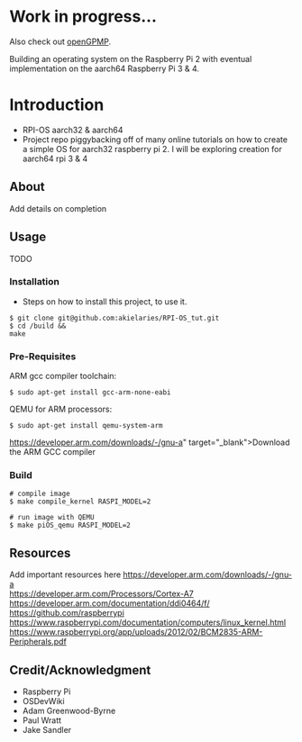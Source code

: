# Work in progress...
Also check out [openGPMP](https://github.com/akielaries/openGPMP).

Building an operating system on the Raspberry Pi 2 with eventual 
implementation on the aarch64 Raspberry Pi 3 & 4. 

# Introduction
- RPI-OS aarch32 & aarch64 
- Project repo piggybacking off of many online tutorials on how to create a simple OS for aarch32
  raspberry pi 2. I will be exploring creation for aarch64 rpi 3 & 4

## About
Add details on completion

## Usage
TODO

### Installation
- Steps on how to install this project, to use it.

```
$ git clone git@github.com:akielaries/RPI-OS_tut.git
$ cd /build &&
make
```

### Pre-Requisites
ARM gcc compiler toolchain:
```
$ sudo apt-get install gcc-arm-none-eabi
```
QEMU for ARM processors:
```
$ sudo apt-get install qemu-system-arm
```
https://developer.arm.com/downloads/-/gnu-a" target="_blank">Download the ARM GCC compiler

### Build
```
# compile image
$ make compile_kernel RASPI_MODEL=2

# run image with QEMU
$ make piOS_qemu RASPI_MODEL=2
```


## Resources
Add important resources here
https://developer.arm.com/downloads/-/gnu-a <br>
https://developer.arm.com/Processors/Cortex-A7 <br>
https://developer.arm.com/documentation/ddi0464/f/ <br>
https://github.com/raspberrypi <br>
https://www.raspberrypi.com/documentation/computers/linux_kernel.html <br>
https://www.raspberrypi.org/app/uploads/2012/02/BCM2835-ARM-Peripherals.pdf <br>


## Credit/Acknowledgment
  * Raspberry Pi
  * OSDevWiki
  * Adam Greenwood-Byrne
  * Paul Wratt
  * Jake Sandler
